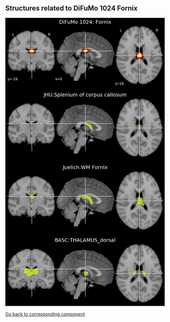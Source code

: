 


## Structures related to DiFuMo 1024 Fornix

![256](256.jpg "Structures related to DiFuMo 1024 Fornix")

[Go back to corresponding component](https://parietal-inria.github.io/DiFuMo/1024/html/256.html)